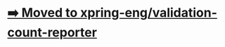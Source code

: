 # [➡️ Moved to xpring-eng/validation-count-reporter](https://github.com/xpring-eng/validation-count-reporter)

